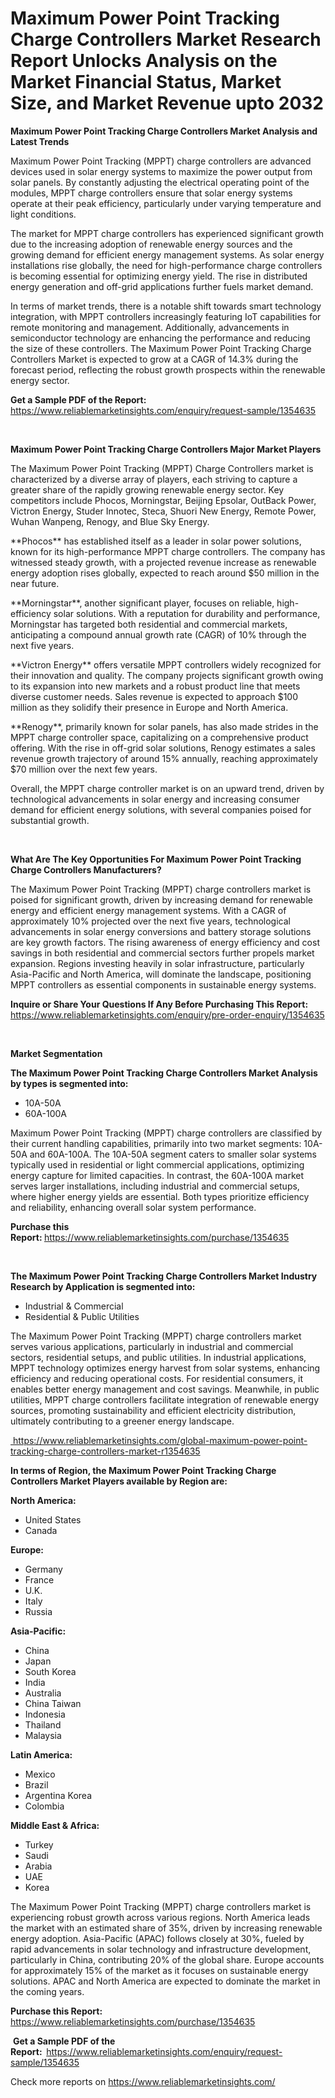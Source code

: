 <p><h1>Maximum Power Point Tracking Charge Controllers Market Research Report Unlocks Analysis on the Market Financial Status, Market Size, and Market Revenue upto 2032</h1></p><p><strong>Maximum Power Point Tracking Charge Controllers Market Analysis and Latest Trends</strong></p>
<p><p>Maximum Power Point Tracking (MPPT) charge controllers are advanced devices used in solar energy systems to maximize the power output from solar panels. By constantly adjusting the electrical operating point of the modules, MPPT charge controllers ensure that solar energy systems operate at their peak efficiency, particularly under varying temperature and light conditions. </p><p>The market for MPPT charge controllers has experienced significant growth due to the increasing adoption of renewable energy sources and the growing demand for efficient energy management systems. As solar energy installations rise globally, the need for high-performance charge controllers is becoming essential for optimizing energy yield. The rise in distributed energy generation and off-grid applications further fuels market demand.</p><p>In terms of market trends, there is a notable shift towards smart technology integration, with MPPT controllers increasingly featuring IoT capabilities for remote monitoring and management. Additionally, advancements in semiconductor technology are enhancing the performance and reducing the size of these controllers. The Maximum Power Point Tracking Charge Controllers Market is expected to grow at a CAGR of 14.3% during the forecast period, reflecting the robust growth prospects within the renewable energy sector.</p></p>
<p><strong>Get a Sample PDF of the Report:&nbsp;</strong> <a href="https://www.reliablemarketinsights.com/enquiry/request-sample/1354635?utm_campaign=2395&utm_medium=2&utm_source=Github&utm_content=ia&utm_term=14022025&utm_id=maximum-power-point-tracking-charge-controllers">https://www.reliablemarketinsights.com/enquiry/request-sample/1354635</a></p>
<p>&nbsp;</p>
<p><strong>Maximum Power Point Tracking Charge Controllers Major Market Players</strong></p>
<p><p>The Maximum Power Point Tracking (MPPT) Charge Controllers market is characterized by a diverse array of players, each striving to capture a greater share of the rapidly growing renewable energy sector. Key competitors include Phocos, Morningstar, Beijing Epsolar, OutBack Power, Victron Energy, Studer Innotec, Steca, Shuori New Energy, Remote Power, Wuhan Wanpeng, Renogy, and Blue Sky Energy.</p><p>**Phocos** has established itself as a leader in solar power solutions, known for its high-performance MPPT charge controllers. The company has witnessed steady growth, with a projected revenue increase as renewable energy adoption rises globally, expected to reach around $50 million in the near future.</p><p>**Morningstar**, another significant player, focuses on reliable, high-efficiency solar solutions. With a reputation for durability and performance, Morningstar has targeted both residential and commercial markets, anticipating a compound annual growth rate (CAGR) of 10% through the next five years.</p><p>**Victron Energy** offers versatile MPPT controllers widely recognized for their innovation and quality. The company projects significant growth owing to its expansion into new markets and a robust product line that meets diverse customer needs. Sales revenue is expected to approach $100 million as they solidify their presence in Europe and North America.</p><p>**Renogy**, primarily known for solar panels, has also made strides in the MPPT charge controller space, capitalizing on a comprehensive product offering. With the rise in off-grid solar solutions, Renogy estimates a sales revenue growth trajectory of around 15% annually, reaching approximately $70 million over the next few years.</p><p>Overall, the MPPT charge controller market is on an upward trend, driven by technological advancements in solar energy and increasing consumer demand for efficient energy solutions, with several companies poised for substantial growth.</p></p>
<p>&nbsp;</p>
<p><strong>What Are The Key Opportunities For Maximum Power Point Tracking Charge Controllers Manufacturers?</strong></p>
<p><p>The Maximum Power Point Tracking (MPPT) charge controllers market is poised for significant growth, driven by increasing demand for renewable energy and efficient energy management systems. With a CAGR of approximately 10% projected over the next five years, technological advancements in solar energy conversions and battery storage solutions are key growth factors. The rising awareness of energy efficiency and cost savings in both residential and commercial sectors further propels market expansion. Regions investing heavily in solar infrastructure, particularly Asia-Pacific and North America, will dominate the landscape, positioning MPPT controllers as essential components in sustainable energy systems.</p></p>
<p><strong>Inquire or Share Your Questions If Any Before Purchasing This Report:</strong> <a href="https://www.reliablemarketinsights.com/enquiry/pre-order-enquiry/1354635?utm_campaign=2395&utm_medium=2&utm_source=Github&utm_content=ia&utm_term=14022025&utm_id=maximum-power-point-tracking-charge-controllers">https://www.reliablemarketinsights.com/enquiry/pre-order-enquiry/1354635</a></p>
<p>&nbsp;</p>
<p><strong>Market Segmentation</strong></p>
<p><strong>The Maximum Power Point Tracking Charge Controllers Market Analysis by types is segmented into:</strong></p>
<p><ul><li>10A-50A</li><li>60A-100A</li></ul></p>
<p><p>Maximum Power Point Tracking (MPPT) charge controllers are classified by their current handling capabilities, primarily into two market segments: 10A-50A and 60A-100A. The 10A-50A segment caters to smaller solar systems typically used in residential or light commercial applications, optimizing energy capture for limited capacities. In contrast, the 60A-100A market serves larger installations, including industrial and commercial setups, where higher energy yields are essential. Both types prioritize efficiency and reliability, enhancing overall solar system performance.</p></p>
<p><strong>Purchase this Report:&nbsp;</strong><a href="https://www.reliablemarketinsights.com/purchase/1354635?utm_campaign=2395&utm_medium=2&utm_source=Github&utm_content=ia&utm_term=14022025&utm_id=maximum-power-point-tracking-charge-controllers">https://www.reliablemarketinsights.com/purchase/1354635</a></p>
<p>&nbsp;</p>
<p><strong>The Maximum Power Point Tracking Charge Controllers Market Industry Research by Application is segmented into:</strong></p>
<p><ul><li>Industrial & Commercial</li><li>Residential & Public Utilities</li></ul></p>
<p><p>The Maximum Power Point Tracking (MPPT) charge controllers market serves various applications, particularly in industrial and commercial sectors, residential setups, and public utilities. In industrial applications, MPPT technology optimizes energy harvest from solar systems, enhancing efficiency and reducing operational costs. For residential consumers, it enables better energy management and cost savings. Meanwhile, in public utilities, MPPT charge controllers facilitate integration of renewable energy sources, promoting sustainability and efficient electricity distribution, ultimately contributing to a greener energy landscape.</p></p>
<p><a href="https://www.reliablemarketinsights.com/global-maximum-power-point-tracking-charge-controllers-market-r1354635?utm_campaign=2395&utm_medium=2&utm_source=Github&utm_content=ia&utm_term=14022025&utm_id=maximum-power-point-tracking-charge-controllers">&nbsp;https://www.reliablemarketinsights.com/global-maximum-power-point-tracking-charge-controllers-market-r1354635</a></p>
<p><strong>In terms of Region, the Maximum Power Point Tracking Charge Controllers Market Players available by Region are:</strong></p>
<p>
    <p> <strong> North America: </strong>
        <ul>
            <li>United States</li>
            <li>Canada</li>
        </ul>
        </p> 
    <p> <strong> Europe: </strong>
        <ul>
            <li>Germany</li>
            <li>France</li>
            <li>U.K.</li>
            <li>Italy</li>
            <li>Russia</li>
        </ul>
        </p> 
    <p> <strong> Asia-Pacific: </strong>
        <ul>
            <li>China</li>
            <li>Japan</li>
            <li>South Korea</li>
            <li>India</li>
            <li>Australia</li>
            <li>China Taiwan</li>
            <li>Indonesia</li>
            <li>Thailand</li>
            <li>Malaysia</li>
        </ul>
        </p> 
    <p> <strong> Latin America: </strong>
        <ul>
            <li>Mexico</li>
            <li>Brazil</li>
            <li>Argentina Korea</li>
            <li>Colombia</li>
        </ul>
        </p> 
    <p> <strong> Middle East & Africa: </strong>
        <ul>
            <li>Turkey</li>
            <li>Saudi</li>
            <li>Arabia</li>
            <li>UAE</li>
            <li>Korea</li>
        </ul>
    </p>
    </p>
<p><p>The Maximum Power Point Tracking (MPPT) charge controllers market is experiencing robust growth across various regions. North America leads the market with an estimated share of 35%, driven by increasing renewable energy adoption. Asia-Pacific (APAC) follows closely at 30%, fueled by rapid advancements in solar technology and infrastructure development, particularly in China, contributing 20% of the global share. Europe accounts for approximately 15% of the market as it focuses on sustainable energy solutions. APAC and North America are expected to dominate the market in the coming years.</p></p>
<p><strong>Purchase this Report: </strong><a href="https://www.reliablemarketinsights.com/purchase/1354635?utm_campaign=2395&utm_medium=2&utm_source=Github&utm_content=ia&utm_term=14022025&utm_id=maximum-power-point-tracking-charge-controllers">https://www.reliablemarketinsights.com/purchase/1354635</a></p>
<p>&nbsp;<strong>Get a Sample PDF of the Report:&nbsp;&nbsp;</strong><a href="https://www.reliablemarketinsights.com/enquiry/request-sample/1354635?utm_campaign=2395&utm_medium=2&utm_source=Github&utm_content=ia&utm_term=14022025&utm_id=maximum-power-point-tracking-charge-controllers">https://www.reliablemarketinsights.com/enquiry/request-sample/1354635</a></p>
<p><strong></strong></p>
<p>Check more reports on <a href="https://www.reliablemarketinsights.com/?utm_campaign=2395&utm_medium=2&utm_source=Github&utm_content=ia&utm_term=14022025&utm_id=maximum-power-point-tracking-charge-controllers">https://www.reliablemarketinsights.com/</a></p>